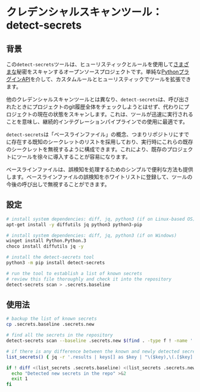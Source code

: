 # クレデンシャルスキャンツール： detect-secrets

## 背景

この`detect-secrets`ツールは、ヒューリスティックとルールを使用して[さまざまな](https://github.com/Yelp/detect-secrets#currently-supported-plugins)秘密をスキャンするオープンソースプロジェクトです。単純な[PythonプラグインAPI](https://github.com/Yelp/detect-secrets/blob/a9dff60/detect_secrets/plugins/base.py#L27-L49)を介して、カスタムルールとヒューリスティックでツールを拡張できます。

他のクレデンシャルスキャンツールとは異なり、`detect-secrets`は、呼び出されたときにプロジェクトのgit履歴全体をチェックしようとはせず、代わりにプロジェクトの現在の状態をスキャンします。これは、ツールが迅速に実行されることを意味し、継続的インテグレーションパイプラインでの使用に最適です。

`detect-secrets`は「ベースラインファイル」の概念、つまりリポジトリにすでに存在する既知のシークレットのリストを採用しており、実行時にこれらの既存のシークレットを無視するように構成できます。これにより、既存のプロジェクトにツールを徐々に導入することが容易になります。

ベースラインファイルは、誤検知を処理するためのシンプルで便利な方法も提供します。ベースラインファイルの誤検知をホワイトリストに登録して、ツールの今後の呼び出しで無視することができます。

## 設定

```sh
# install system dependencies: diff, jq, python3 (if on Linux-based OS)
apt-get install -y diffutils jq python3 python3-pip

# install system dependencies: diff, jq, python3 (if on Windows)
winget install Python.Python.3
choco install diffutils jq -y

# install the detect-secrets tool
python3 -m pip install detect-secrets

# run the tool to establish a list of known secrets
# review this file thoroughly and check it into the repository
detect-secrets scan > .secrets.baseline
```

## 使用法

```sh
# backup the list of known secrets
cp .secrets.baseline .secrets.new

# find all the secrets in the repository
detect-secrets scan --baseline .secrets.new $(find . -type f ! -name '.secrets.*' ! -path '*/.git*')

# if there is any difference between the known and newly detected secrets, break the build
list_secrets() { jq -r '.results | keys[] as $key | "\($key),\(.[$key] | .[] | .hashed_secret)"' "$1" | sort; }

if ! diff <(list_secrets .secrets.baseline) <(list_secrets .secrets.new) >&2; then
  echo "Detected new secrets in the repo" >&2
  exit 1
fi
```
